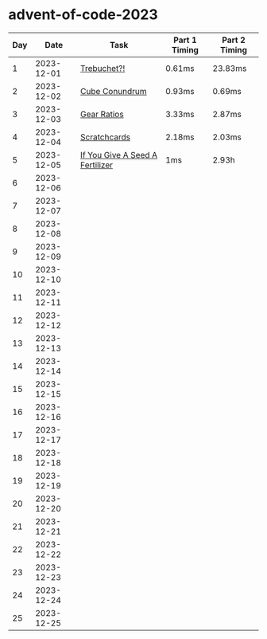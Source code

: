 # advent-of-code-2023

| Day | Date       | Task          | Part 1 Timing | Part 2 Timing |
|-----|------------|---------------|---------------|---------------|
| 1   | 2023-12-01 | [Trebuchet?!](https://adventofcode.com/2023/day/1)   | 0.61ms | 23.83ms |
| 2   | 2023-12-02 | [Cube Conundrum](https://adventofcode.com/2023/day/2) | 0.93ms | 0.69ms |
| 3   | 2023-12-03 | [Gear Ratios](https://adventofcode.com/2023/day/3) | 3.33ms | 2.87ms |
| 4   | 2023-12-04 | [Scratchcards](https://adventofcode.com/2023/day/4) | 2.18ms | 2.03ms |
| 5   | 2023-12-05 | [If You Give A Seed A Fertilizer](https://adventofcode.com/2023/day/5) | 1ms | 2.93h |
| 6   | 2023-12-06 |               |               |               |
| 7   | 2023-12-07 |               |               |               |
| 8   | 2023-12-08 |               |               |               |
| 9   | 2023-12-09 |               |               |               |
| 10  | 2023-12-10 |               |               |               |
| 11  | 2023-12-11 |               |               |               |
| 12  | 2023-12-12 |               |               |               |
| 13  | 2023-12-13 |               |               |               |
| 14  | 2023-12-14 |               |               |               |
| 15  | 2023-12-15 |               |               |               |
| 16  | 2023-12-16 |               |               |               |
| 17  | 2023-12-17 |               |               |               |
| 18  | 2023-12-18 |               |               |               |
| 19  | 2023-12-19 |               |               |               |
| 20  | 2023-12-20 |               |               |               |
| 21  | 2023-12-21 |               |               |               |
| 22  | 2023-12-22 |               |               |               |
| 23  | 2023-12-23 |               |               |               |
| 24  | 2023-12-24 |               |               |               |
| 25  | 2023-12-25 |               |               |               |
